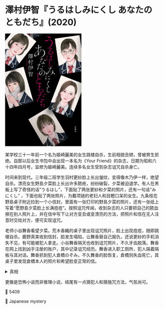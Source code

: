 # 澤村伊智『うるはしみにくし あなたのともだち』(2020)

<img src=images/2020_cover.jpg width=250/>

某学校三十一年前一个名为姫崎麗美的女生跳楼自杀，生前相貌丑陋，曾被男生拒绝。自那以后女生书包中会出现一本名为《Your Friend》的杂志，日期为昭和六十四年四月号，监修为姫崎麗美。连续多名女生受到杂志诅咒自杀身亡。

时间来到现代。三年级二班学生羽村更紗脸上长出皱纹，变得像木乃伊一样，绝望自杀。漂亮女生野島夕菜脸上长出许多脓疮，纷纷破裂，夕菜被迫退学。有人在黑板上写了奇怪的话“うるはし”，下面贴了两张更紗和夕菜的照片，还有一句话“みにくし” ，下面也贴了两张照片，为戴项链的老妇人和目瞪口呆的女生。九条桂在野島桌子附近捡到一个小信封，里面有一张打印的野島夕菜的照片，还有一张纸上写着“愿野島夕菜脸上长满痘痘”。按照诅咒传闻，收到杂志的人只要把自己的脓血擦在别人照片上，并在信中写下让对方变丑或变漂亮的方法，把照片和信在无人注意时交给对方，便可实现诅咒。

老师小谷舞香看望夕菜。荒木香織的桌子里出现诅咒照片，脸上出现痘痘，随即跳楼自杀。鹿野真実收到信封，脸发生塌陷，让舞香替自己报仇，还说更紗的手机消失不见，有可能被犯人拿走。小谷舞香隔天也收到诅咒照片，不久牙齿脱落。舞香在网上找到凶手注册的账户，其中记录诅咒经历。舞香进入职工厕所，犯人隔着隔板与其对话。舞香抓到犯人倉橋のぞみ。不久舞香的脸恢复，倉橋则失血死亡，其桌子里发现倉橋本人的照片和希望脸变正常的信。

<details><summary>真相</summary>
椛島希美收到《Your Friend》杂志，但没有使用，而是将其放在倉橋桌子里。倉橋在网上写下自己的诅咒，真犯人根据网上内容施咒，倉橋以为自己的诅咒灵验。真犯人对倉橋施法，证明倉橋错误，因为咒语无法对自己施展。真犯人是中杉千亜紀，她在更紗的手机液晶屏上擦脓血，并把施咒对象的照片放在手机外壳里面，故意让人捡到手机，用这种方法施咒。咒语的本质是一种幻觉，不管把别人变得多丑，自己都看不到。
</details>

更像是恐怖小说而非推理小说，结尾有一点猜犯人和猜施咒方法，气氛尚可。

:link: 5409

:file_folder: Japanese mystery
